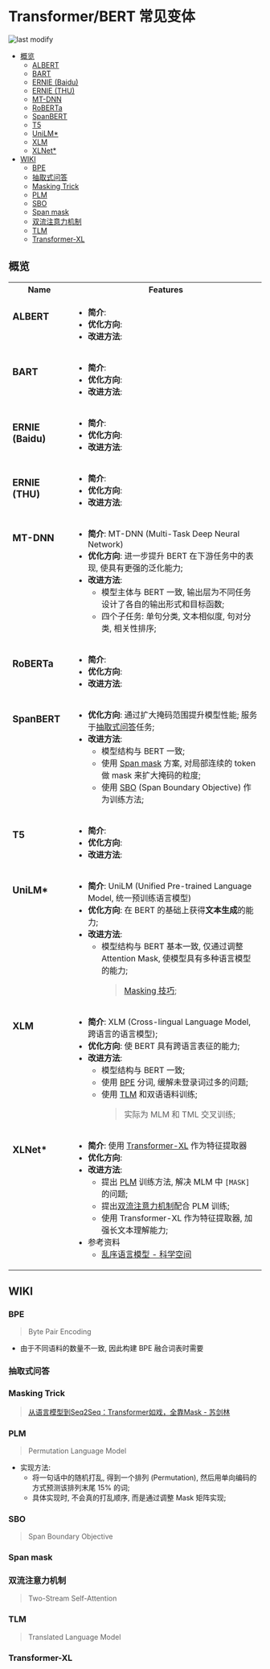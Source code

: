 Transformer/BERT 常见变体
===
<!--START_SECTION:badge-->

![last modify](https://img.shields.io/static/v1?label=last%20modify&message=2025-07-08%2016%3A53%3A13&color=yellowgreen&style=flat-square)

<!--END_SECTION:badge-->
<!--info
top: false
hidden: false
-->

<!-- TOC -->
- [概览](#概览)
    - [ALBERT](#albert)
    - [BART](#bart)
    - [ERNIE (Baidu)](#ernie-baidu)
    - [ERNIE (THU)](#ernie-thu)
    - [MT-DNN](#mt-dnn)
    - [RoBERTa](#roberta)
    - [SpanBERT](#spanbert)
    - [T5](#t5)
    - [UniLM*](#unilm)
    - [XLM](#xlm)
    - [XLNet*](#xlnet)
- [WIKI](#wiki)
    - [BPE](#bpe)
    - [抽取式问答](#抽取式问答)
    - [Masking Trick](#masking-trick)
    - [PLM](#plm)
    - [SBO](#sbo)
    - [Span mask](#span-mask)
    - [双流注意力机制](#双流注意力机制)
    - [TLM](#tlm)
    - [Transformer-XL](#transformer-xl)
<!-- TOC -->

<!-- 快速编辑

> algorithms/[xxx](../../../../algorithms/README.md#xxx)

<div align="center"><img src="../../../_assets/Sentence-BERT模型图.png" height="300" /></div>

<table>
<tr valign="top">
<th> ... </td>
<th> ... </td>
</tr>
<tr>
<td> ... </td>
<td> ... </td>
</tr>
</table>
-->

## 概览

<table >
<tr>
<th> Name </td>
<th> Features </td>
</tr>
<tr valign="top">
<td>

### ALBERT

</td>
<td>

- **简介**:
- **优化方向**:
- **改进方法**:

</td>
</tr>
<tr valign="top">
<td>

### BART

</td>
<td>

- **简介**:
- **优化方向**:
- **改进方法**:

</td>
</tr>
<tr valign="top">
<td>

### ERNIE (Baidu)

</td>
<td>

- **简介**:
- **优化方向**:
- **改进方法**:

</td>
</tr>
<tr valign="top">
<td>

### ERNIE (THU)

</td>
<td>

- **简介**:
- **优化方向**:
- **改进方法**:

</td>
</tr>
<tr valign="top">
<td>

### MT-DNN

</td>
<td>

- **简介**: MT-DNN (Multi-Task Deep Neural Network)
- **优化方向**: 进一步提升 BERT 在下游任务中的表现, 使具有更强的泛化能力;
- **改进方法**: 
    - 模型主体与 BERT 一致, 输出层为不同任务设计了各自的输出形式和目标函数;
    - 四个子任务: 单句分类, 文本相似度, 句对分类, 相关性排序;

</td>
</tr>
<tr valign="top">
<td>

### RoBERTa

</td>
<td>

- **简介**:
- **优化方向**:
- **改进方法**:

</td>
</tr>
<tr valign="top">
<td>

### SpanBERT

</td>
<td>

- **优化方向**: 通过扩大掩码范围提升模型性能; 服务于[抽取式问答](#抽取式问答)任务;
- **改进方法**:
    - 模型结构与 BERT 一致;
    - 使用 [Span mask](#span-mask) 方案, 对局部连续的 token 做 mask 来扩大掩码的粒度;
    - 使用 [SBO](#sbo) (Span Boundary Objective) 作为训练方法;

</td>
</tr>
<tr valign="top">
<td>

### T5

</td>
<td>

- **简介**:
- **优化方向**:
- **改进方法**:

</td>
</tr>
<tr valign="top">
<td>

### UniLM*

</td>
<td>

- **简介**: UniLM (Unified Pre-trained Language Model, 统一预训练语言模型)
- **优化方向**: 在 BERT 的基础上获得**文本生成**的能力;
- **改进方法**:
    - 模型结构与 BERT 基本一致, 仅通过调整 Attention Mask, 使模型具有多种语言模型的能力;
        > [Masking 技巧](#masking-trick);

</td>
</tr>
<tr valign="top">
<td>

### XLM

</td>
<td>

- **简介**: XLM (Cross-lingual Language Model, 跨语言的语言模型);
- **优化方向**: 使 BERT 具有跨语言表征的能力;
- **改进方法**:
    - 模型结构与 BERT 一致;
    - 使用 [BPE](#bpe) 分词, 缓解未登录词过多的问题;
    - 使用 [TLM](#tlm) 和双语语料训练;
        > 实际为 MLM 和 TML 交叉训练;

</td>
</tr>
<tr valign="top">
<td>

### XLNet*

</td>
<td>

- **简介**: 使用 [Transformer-XL](#transformer-xl) 作为特征提取器
- **优化方向**:
- **改进方法**:
    - 提出 [PLM](#plm) 训练方法, 解决 MLM 中 `[MASK]` 的问题;
    - 提出[双流注意力机制](#双流注意力机制)配合 PLM 训练;
    - 使用 Transformer-XL 作为特征提取器, 加强长文本理解能力;
- 参考资料
    - [乱序语言模型 - 科学空间](https://kexue.fm/archives/6933#乱序语言模型)

</td>
</tr>
</table>


## WIKI

### BPE
> Byte Pair Encoding
- 由于不同语料的数量不一致, 因此构建 BPE 融合词表时需要

### 抽取式问答

### Masking Trick
> [从语言模型到Seq2Seq：Transformer如戏，全靠Mask - 苏剑林](https://kexue.fm/archives/6933)

### PLM
> Permutation Language Model

- 实现方法:
    - 将一句话中的随机打乱, 得到一个排列 (Permutation), 然后用单向编码的方式预测该排列末尾 15% 的词;
    - 具体实现时, 不会真的打乱顺序, 而是通过调整 Mask 矩阵实现;

### SBO
> Span Boundary Objective


### Span mask

### 双流注意力机制
> Two-Stream Self-Attention

### TLM
> Translated Language Model

### Transformer-XL